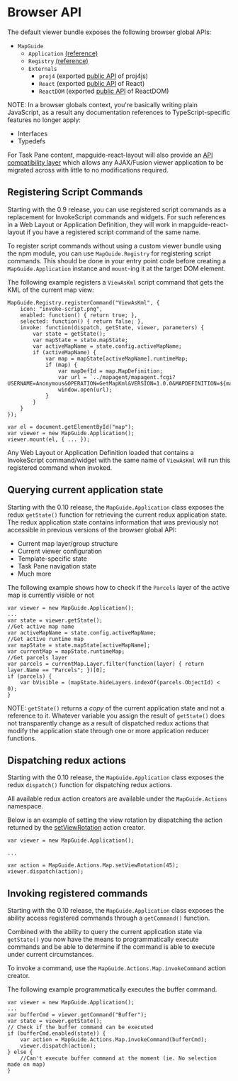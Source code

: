 # Browser API

The default viewer bundle exposes the following browser global APIs:

 * `MapGuide`
   * `Application` [(reference)](apidoc_npm/classes/_entries_application_.applicationviewmodel.html)
   * `Registry` [(reference)](apidoc_npm/classes/_entries_library_.registry.html)
   * `Externals`
     * `proj4` (exported [public API](http://proj4js.org/) of proj4js)
     * `React` (exported [public API](https://facebook.github.io/react/docs/react-api.html) of React)
     * `ReactDOM` (exported [public API](https://facebook.github.io/react/docs/react-dom.html) of ReactDOM)

NOTE: In a browser globals context, you're basically writing plain JavaScript, as a result any documentation references to TypeScript-specific features no longer apply:

 * Interfaces
 * Typedefs

For Task Pane content, mapguide-react-layout will also provide an [API compatibility layer](apicompat.html) which allows any AJAX/Fusion viewer application to be migrated across with little to no modifications required.

## Registering Script Commands

Starting with the 0.9 release, you can use registered script commands as a replacement for InvokeScript commands and widgets. For such references in a Web Layout or Application Definition, they will work in mapguide-react-layout if you have a registered script command of the same name.

To register script commands without using a custom viewer bundle using the npm module, you can use `MapGuide.Registry` for registering script commands. This should be done in your entry point code before creating a `MapGuide.Application` instance and `mount`-ing it at the target DOM element.

The following example registers a `ViewAsKml` script command that gets the KML of the current map view:

```
MapGuide.Registry.registerCommand("ViewAsKml", {
    icon: "invoke-script.png",
    enabled: function() { return true; },
    selected: function() { return false; },
    invoke: function(dispatch, getState, viewer, parameters) {
        var state = getState();
        var mapState = state.mapState;
        var activeMapName = state.config.activeMapName;
        if (activeMapName) {
            var map = mapState[activeMapName].runtimeMap;
            if (map) {
                var mapDefId = map.MapDefinition;
                var url = `../mapagent/mapagent.fcgi?USERNAME=Anonymous&OPERATION=GetMapKml&VERSION=1.0.0&MAPDEFINITION=${mapDefId}`;
                window.open(url);
            }
        }
    }
});

var el = document.getElementById("map");
var viewer = new MapGuide.Application();
viewer.mount(el, { ... });
```

Any Web Layout or Application Definition loaded that contains a InvokeScript command/widget with the same name of `ViewAsKml` will run this registered command when invoked.

## Querying current application state

Starting with the 0.10 release, the `MapGuide.Application` class exposes the redux `getState()` function for retrieving the current redux application state. The redux application state contains information that was previously not accessible in previous versions of the browser global API:

 * Current map layer/group structure
 * Current viewer configuration
 * Template-specific state
 * Task Pane navigation state
 * Much more

The following example shows how to check if the `Parcels` layer of the active map is currently visible or not

```
var viewer = new MapGuide.Application();
...
var state = viewer.getState();
//Get active map name
var activeMapName = state.config.activeMapName;
//Get active runtime map
var mapState = state.mapState[activeMapName];
var currentMap = mapState.runtimeMap;
//Get parcels layer
var parcels = currentMap.Layer.filter(function(layer) { return layer.Name == "Parcels"; })[0];
if (parcels) {
    var bVisible = (mapState.hideLayers.indexOf(parcels.ObjectId) < 0);
}
```

NOTE: `getState()` returns a *copy* of the current application state and not a reference to it. Whatever variable you assign the result of `getState()` does not transparently change as a result of dispatched redux actions that modify the application state through one or more application reducer functions.

## Dispatching redux actions

Starting with the 0.10 release, the `MapGuide.Application` class exposes the redux `dispatch()` function for dispatching redux actions.

All available redux action creators are available under the `MapGuide.Actions` namespace.

Below is an example of setting the view rotation by dispatching the action returned by the [setViewRotation](apidoc_npm/modules/_actions_map_.html#setviewrotation) action creator.

```
var viewer = new MapGuide.Application();

...

var action = MapGuide.Actions.Map.setViewRotation(45);
viewer.dispatch(action);

```

## Invoking registered commands

Starting with the 0.10 release, the `MapGuide.Application` class exposes the ability access registered commands through a `getCommand()` function.

Combined with the ability to query the current application state via `getState()` you now have the means to programmatically execute commands and be able to determine if the command is able to execute under current circumstances.

To invoke a command, use the `MapGuide.Actions.Map.invokeCommand` action creator.

The following example programmatically executes the buffer command.

```
var viewer = new MapGuide.Application();
...
var bufferCmd = viewer.getCommand("Buffer");
var state = viewer.getState();
// Check if the buffer command can be executed
if (bufferCmd.enabled(state)) {
    var action = MapGuide.Actions.Map.invokeCommand(bufferCmd);
    viewer.dispatch(action);
} else {
    //Can't execute buffer command at the moment (ie. No selection made on map)
}
```